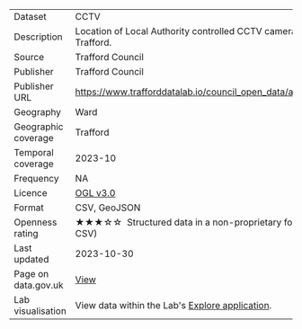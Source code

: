 <table>
<tr>
	<td>Dataset</td>
	<td>CCTV</td>
</tr>
<tr>
	<td>Description</td>
	<td>Location of Local Authority controlled CCTV cameras in Trafford.</td>
</tr>
<tr>
	<td>Source</td>
	<td>Trafford Council</td>
</tr>
<tr>
	<td>Publisher</td>
	<td>Trafford Council</td>
</tr>
<tr>
	<td>Publisher URL</td>
	<td><a href="https://www.trafforddatalab.io/council_open_data/assets/cctv">https://www.trafforddatalab.io/council_open_data/assets/cctv</a></td>
</tr>
<tr>
	<td>Geography</td>
	<td>Ward</td>
</tr>
<tr>
	<td>Geographic coverage</td>
	<td>Trafford</td>
</tr>
<tr>
	<td>Temporal coverage</td>
	<td>2023-10</td>
</tr>
<tr>
	<td>Frequency</td>
	<td>NA</td>
</tr>
<tr>
	<td>Licence</td>
	<td><a href="http://www.nationalarchives.gov.uk/doc/open-government-licence/version/3/">OGL v3.0</a></td>
</tr>
<tr>
	<td>Format</td>
	<td>CSV, GeoJSON</td>
</tr>
<tr>
	<td>Openness rating</td>
	<td>&#9733&#9733&#9733&#9734&#9734&nbsp; Structured data in a non-proprietary format (e.g. CSV)</td>
</tr>
<tr>
	<td>Last updated</td>
	<td>2023-10-30</td>
</tr>
<tr>
	<td>Page on data.gov.uk</td>
	<td><a href="https://data.gov.uk/dataset/fc4aaad0-d99a-4a42-935c-745d6cb8abfc/trafford-council-cctv">View</a></td>
</tr>
<tr>
	<td>Lab visualisation</td>
	<td>View data within the Lab's <a href="https://www.trafforddatalab.io/explore/#dataset=cctv">Explore application</a>.</td>
</tr>
</table>